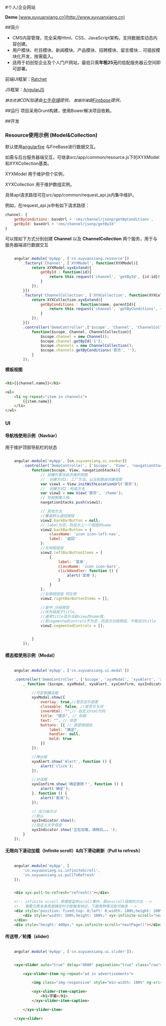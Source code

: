 #个人/企业网站

**Demo** [www.xuyuanxiang.cn](http://www.xuyuanxiang.cn)

##简介
+ CMS内容管理，完全采用Html、CSS、JavaScript架构，支持数据库动态内容创建。
+ 用户模块、栏目模块、新闻模块、产品模块、招聘模块、留言模块... 可插拔模块化开发，按需载入。
+ 适用于初创型企业及个人门户网站，最低只需**年租25元**的低配服务器云空间即可部署。

前端UI框架：[Ratchet](http://goratchet.com/)

JS框架：[AngularJS](http://angularjs.org/)

*`静态资源`CDN加速由[七牛存储](http://www.qiniu.com/)提供。
`数据存储`由[Firebase](https://www.firebase.com)提供。*

##运行
项目采用Grunt构建，使用Bower解决项目依赖。


##开发

### Resource使用示例 (Model&Collection)

默认使用[angularfire](https://github.com/firebase/angularfire) 与FireBase进行数据交互。

如需与后台服务器端交互，可继承src/app/common/resource.js下的XYXModel和XYXCollection基类。

XYXModel 用于维护但个实例，

XYXCollection 用于维护数组实例。

具体api请求路径可在src/app/common/request_api.js内集中维护。


例如，在request_api.js中有如下请求路径：

```javascript
channel: {
    getByConditions: baseUrl + 'cms/channel/jsonp/getByConditions',
    getById: baseUrl + 'cms/channel/jsonp/getById'
}
```

可以按如下方式分别创建 **Channel** 以及 **ChannelCollection** 两个服务，用于与服务器端进行数据交互

```javascript

    angular.module('myApp', ['cn.xuyuanxiang.resource'])
        .factory('Channel', ['XYXModel', function(XYXModel){
            return XYXModel.xyxExtend({
                getById : function(id){
                    return this.request('channel', 'getById', {id:id});
                }
            });
        }])
        .factory('ChannelCollection', ['XYXCollection', function(XYXCollection){
            return XYXCollection.xyxExtend({
                getByConditions : function(name, parentId){
                    return this.request('channel', 'getByConditions', {name : '', parentId : ''....});
                }
            });
        }])
        .controller('DemoController',['$scope', 'Channel', 'ChannelCollection',
            function($scope, Channel, ChannelCollection){
                $scope.channel = new Channel();
                $scope.channel.getById('1');
                $scope.channels = new ChannelCollection();
                $scope.channels.getByConditions('首页', '');
            }
        ]);

```

**模板视图**

```html

<h1>{{channel.name}}</h1>

<ul>
    <li ng-repeat="item in channels">
        {{item.name}}
    </li>
</ul>

```

### UI

#### 导航栈使用示例（Navbar）

用于维护顶部导航栏的状态

```javascript

    angular.module('myApp', [cn.xuyuanxiang.ui.navbar])
        .controller('DemoController', ['$scope', 'View', 'navgationStacks',
            function($scope, View, navgationStacks){
                // 创建代表当前页面的视图
                //  创建方式1: 工厂方法，以当前路由创建视图
                var view1 = View.initWithLocationUrl('首页');
                //  创建方式2：构造方法
                var view2 = new View('首页', '/home');
                // 将视图推入栈
                navgationStacks.push(view1);

                // 其他方法
                //覆盖默认返回按钮
                view2.backBarButton = null;
                // label为空，则显示上一个视图的name
                view2.backBarButton = {
                    className: 'icon icon-left-nav',
                    label: '返回'
                };
                //左侧按钮组
                view2.leftBarButtonItems = [
                    {
                        label: '菜单',
                        className: 'icon icon-bars',
                        clickHandler: function () {
                            alert('菜单');
                        }
                    }
                ];
                //右侧按钮组 同左侧
                view2.rightBarButtonItems = [];

                //居中 分段按钮
                //优先级高于title,
                //通常title显示当前view的name值，
                //若segmentedControls不为空，则显示分段按钮，不再显示title
                view2.segmentedControls = [];


            }
        ]);

```

#### 模态框使用示例（Modal）

```javascript

    angular.module('myApp', ['cn.xuyuanxiang.ui.modal'])

    .controller('DemoController', ['$scope', 'xyxModal', 'xyxAlert', 'xyxConfirm', 'xyxIndicator'
        , function ($scope, xyxModal, xyxAlert, xyxConfirm, xyxIndicator) {

            //可定制模态框
            xyxModal.show({
                overlay: true,//是否显示遮罩
                closeable: false, //是否可关闭
                innerHtml: "",// 自定义html代码
                title: "提示", // 标题
                text: "", // 信息
                buttons: [{ // 底部按钮组
                    label: "确定",
                    handler: null,
                    bold: true
                }]
            });

            //弹出框
            xyxAlert.show('Alert', function () {
                alert('click');
            });

            //对话框
            xyxConfirm.show('确定删除？', function () {
                alert('确定');
            }, function () {
                alert('取消');
            });

            // 压力指示计
            //默认
            xyxIndicator.show();
            //自定义文字信息
            xyxIndicator.show('正在加载，请稍后。。。');
        }
    ]);

```

#### 无限向下滚动加载（Infinite scroll）&向下滑动刷新（Pull to refresh）


```javascript

    angular.module('myApp', [
        'cn.xuyuanxiang.ui.infiniteScroll',
        'cn.xuyuanxiang.ui.pullToRefresh'
    ]);

```

```html

    <div xyx-pull-to-refresh="refresh()"></div>

    <!-- infinite scroll 原理是监听scroll事件，即onscroll调用的方法 -->
    <!-- 需要元素本身高度确定时才能触发响应，下面两种情况皆可触发 -->
    <div style="position: fixed;top: 0;left: 0;width: 100%;height: 100%;overflow: hidden;">
        <div style="width: 100%;height: 100%;" xyx-infinite-scroll="nextPage()"></div>
    </div>
    <div style="height: 400px;" xyx-infinite-scroll="nextPage()"></div>

```

#### 传送带／轮播（slider)

```javascript

    angular.module('myApp', ['cn.xuyuanxiang.ui.slider']);

```

```html

    <xyx-slider auto="true" delay="4000" pagination="true" class="row">

        <xyx-slider-item ng-repeat="ad in advertisements">

            <img class="img-responsive" style="min-width: 100%" ng-src="{{ad}}"/>

            <xyx-slider-item-caption>
                <h1>字幕</h1>
            </xyx-slider-item-caption>

        </xyx-slider-item>

    </xyx-slider>

```
